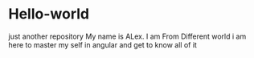 # Hello-world
just another repository
My name is ALex.
I am From Different world i am here to master my self in angular and get to know all of it 
